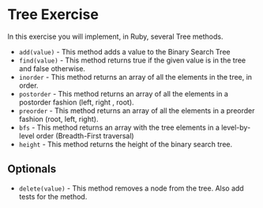 # Tree Exercise

In this exercise you will implement, in Ruby, several Tree methods.

- `add(value)` - This method adds a value to the Binary Search Tree
- `find(value)` - This method returns true if the given value is in the tree and false otherwise.
- `inorder` - This method returns an array of all the elements in the tree, in order.
- `postorder` - This method returns an array of all the elements in a postorder fashion (left, right , root).
- `preorder` - This method returns an array of all the elements in a preorder fashion (root, left, right).
- `bfs` - This method returns an array with the tree elements in a level-by-level order (Breadth-First traversal)
- `height` - This method returns the height of the binary search tree.

## Optionals

- `delete(value)` - This method removes a node from the tree.  Also add tests for the method.  

